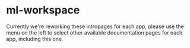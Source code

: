 # ml-workspace

Currently we're reworking these intropages for each app, please use the menu on the left to select other available documentation pages for each app, including this one.
